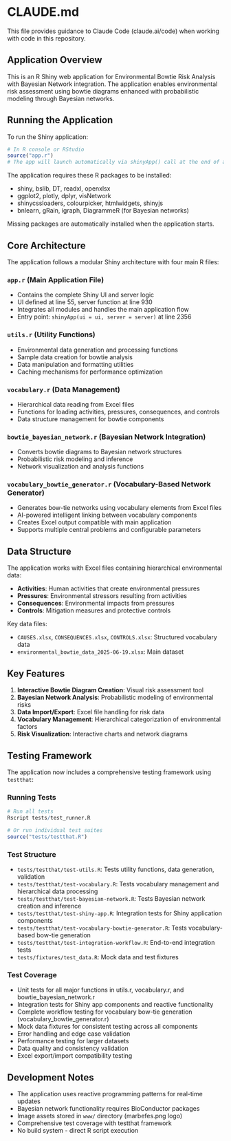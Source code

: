 # CLAUDE.md

This file provides guidance to Claude Code (claude.ai/code) when working with code in this repository.

## Application Overview

This is an R Shiny web application for Environmental Bowtie Risk Analysis with Bayesian Network integration. The application enables environmental risk assessment using bowtie diagrams enhanced with probabilistic modeling through Bayesian networks.

## Running the Application

To run the Shiny application:
```r
# In R console or RStudio
source("app.r")
# The app will launch automatically via shinyApp() call at the end of app.r
```

The application requires these R packages to be installed:
- shiny, bslib, DT, readxl, openxlsx
- ggplot2, plotly, dplyr, visNetwork
- shinycssloaders, colourpicker, htmlwidgets, shinyjs
- bnlearn, gRain, igraph, DiagrammeR (for Bayesian networks)

Missing packages are automatically installed when the application starts.

## Core Architecture

The application follows a modular Shiny architecture with four main R files:

### `app.r` (Main Application File)
- Contains the complete Shiny UI and server logic
- UI defined at line 55, server function at line 930
- Integrates all modules and handles the main application flow
- Entry point: `shinyApp(ui = ui, server = server)` at line 2356

### `utils.r` (Utility Functions)
- Environmental data generation and processing functions
- Sample data creation for bowtie analysis
- Data manipulation and formatting utilities
- Caching mechanisms for performance optimization

### `vocabulary.r` (Data Management)
- Hierarchical data reading from Excel files
- Functions for loading activities, pressures, consequences, and controls
- Data structure management for bowtie components

### `bowtie_bayesian_network.r` (Bayesian Network Integration)
- Converts bowtie diagrams to Bayesian network structures
- Probabilistic risk modeling and inference
- Network visualization and analysis functions

### `vocabulary_bowtie_generator.r` (Vocabulary-Based Network Generator)
- Generates bow-tie networks using vocabulary elements from Excel files
- AI-powered intelligent linking between vocabulary components
- Creates Excel output compatible with main application
- Supports multiple central problems and configurable parameters

## Data Structure

The application works with Excel files containing hierarchical environmental data:
- **Activities**: Human activities that create environmental pressures
- **Pressures**: Environmental stressors resulting from activities  
- **Consequences**: Environmental impacts from pressures
- **Controls**: Mitigation measures and protective controls

Key data files:
- `CAUSES.xlsx`, `CONSEQUENCES.xlsx`, `CONTROLS.xlsx`: Structured vocabulary data
- `environmental_bowtie_data_2025-06-19.xlsx`: Main dataset

## Key Features

1. **Interactive Bowtie Diagram Creation**: Visual risk assessment tool
2. **Bayesian Network Analysis**: Probabilistic modeling of environmental risks
3. **Data Import/Export**: Excel file handling for risk data
4. **Vocabulary Management**: Hierarchical categorization of environmental factors
5. **Risk Visualization**: Interactive charts and network diagrams

## Testing Framework

The application now includes a comprehensive testing framework using `testthat`:

### Running Tests
```r
# Run all tests
Rscript tests/test_runner.R

# Or run individual test suites
source("tests/testthat.R")
```

### Test Structure
- `tests/testthat/test-utils.R`: Tests utility functions, data generation, validation
- `tests/testthat/test-vocabulary.R`: Tests vocabulary management and hierarchical data processing  
- `tests/testthat/test-bayesian-network.R`: Tests Bayesian network creation and inference
- `tests/testthat/test-shiny-app.R`: Integration tests for Shiny application components
- `tests/testthat/test-vocabulary-bowtie-generator.R`: Tests vocabulary-based bow-tie generation
- `tests/testthat/test-integration-workflow.R`: End-to-end integration tests
- `tests/fixtures/test_data.R`: Mock data and test fixtures

### Test Coverage
- Unit tests for all major functions in utils.r, vocabulary.r, and bowtie_bayesian_network.r
- Integration tests for Shiny app components and reactive functionality
- Complete workflow testing for vocabulary bow-tie generation (vocabulary_bowtie_generator.r)
- Mock data fixtures for consistent testing across all components
- Error handling and edge case validation
- Performance testing for larger datasets
- Data quality and consistency validation
- Excel export/import compatibility testing

## Development Notes

- The application uses reactive programming patterns for real-time updates
- Bayesian network functionality requires BioConductor packages
- Image assets stored in `www/` directory (marbefes.png logo)
- Comprehensive test coverage with testthat framework
- No build system - direct R script execution